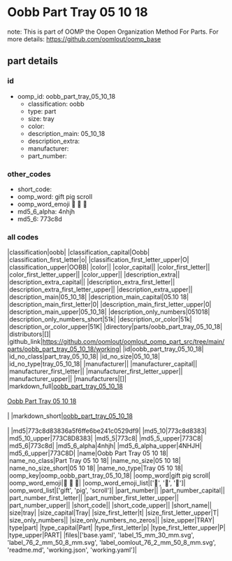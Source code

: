 # Oobb Part Tray 05 10 18  

note: This is part of OOMP the Oopen Organization Method For Parts. For more details: https://github.com/oomlout/oomp_base

##  part details





### id
* oomp_id: oobb_part_tray_05_10_18
  * classification: oobb
  * type: part
  * size: tray
  * color: 
  * description_main: 05_10_18
  * description_extra: 
  * manufacturer: 
  * part_number: 

### other_codes
* short_code: 
* oomp_word: gift pig scroll
* oomp_word_emoji :gift: :pig: :scroll:
* md5_6_alpha: 4nhjh
* md5_6: 773c8d

### all codes 
|classification|oobb|
|classification_capital|Oobb|
|classification_first_letter|o|
|classification_first_letter_upper|O|
|classification_upper|OOBB|
|color||
|color_capital||
|color_first_letter||
|color_first_letter_upper||
|color_upper||
|description_extra||
|description_extra_capital||
|description_extra_first_letter||
|description_extra_first_letter_upper||
|description_extra_upper||
|description_main|05_10_18|
|description_main_capital|05.10 18|
|description_main_first_letter|0|
|description_main_first_letter_upper|0|
|description_main_upper|05_10_18|
|description_only_numbers|051018|
|description_only_numbers_short|51k|
|description_or_color|51k|
|description_or_color_upper|51K|
|directory|parts/oobb_part_tray_05_10_18|
|distributors|[]|
|github_link|https://github.com/oomlout/oomlout_oomp_part_src/tree/main/parts/oobb_part_tray_05_10_18/working|
|id|oobb_part_tray_05_10_18|
|id_no_class|part_tray_05_10_18|
|id_no_size|05_10_18|
|id_no_type|tray_05_10_18|
|manufacturer||
|manufacturer_capital||
|manufacturer_first_letter||
|manufacturer_first_letter_upper||
|manufacturer_upper||
|manufacturers|[]|
|markdown_full|[oobb_part_tray_05_10_18](https://github.com/oomlout/oomlout_oomp_part_src/tree/main/parts/oobb_part_tray_05_10_18/working)<br>[](https://github.com/oomlout/oomlout_oomp_part_src/tree/main/parts/oobb_part_tray_05_10_18/working)<br>[Oobb Part Tray 05 10 18](https://github.com/oomlout/oomlout_oomp_part_src/tree/main/parts/oobb_part_tray_05_10_18/working)<br><br>|
|markdown_short|[oobb_part_tray_05_10_18](https://github.com/oomlout/oomlout_oomp_part_src/tree/main/parts/oobb_part_tray_05_10_18/working)<br><br>|
|md5|773c8d83836a5f6ffe6be241c0529df9|
|md5_10|773c8d8383|
|md5_10_upper|773C8D8383|
|md5_5|773c8|
|md5_5_upper|773C8|
|md5_6|773c8d|
|md5_6_alpha|4nhjh|
|md5_6_alpha_upper|4NHJH|
|md5_6_upper|773C8D|
|name|Oobb Part Tray 05 10 18|
|name_no_class|Part Tray 05 10 18|
|name_no_size|05 10 18|
|name_no_size_short|05 10 18|
|name_no_type|Tray 05 10 18|
|oomp_key|oomp_oobb_part_tray_05_10_18|
|oomp_word|gift pig scroll|
|oomp_word_emoji|:gift: :pig: :scroll:|
|oomp_word_emoji_list|[':gift:', ':pig:', ':scroll:']|
|oomp_word_list|['gift', 'pig', 'scroll']|
|part_number||
|part_number_capital||
|part_number_first_letter||
|part_number_first_letter_upper||
|part_number_upper||
|short_code||
|short_code_upper||
|short_name||
|size|tray|
|size_capital|Tray|
|size_first_letter|t|
|size_first_letter_upper|T|
|size_only_numbers||
|size_only_numbers_no_zeros||
|size_upper|TRAY|
|type|part|
|type_capital|Part|
|type_first_letter|p|
|type_first_letter_upper|P|
|type_upper|PART|
|files|['base.yaml', 'label_15_mm_30_mm.svg', 'label_76_2_mm_50_8_mm.svg', 'label_oomlout_76_2_mm_50_8_mm.svg', 'readme.md', 'working.json', 'working.yaml']|
